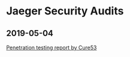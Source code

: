 # Jaeger Security Audits

## 2019-05-04

[Penetration testing report by Cure53](./SECURITY_AUDIT_2019_05_04.pdf)
